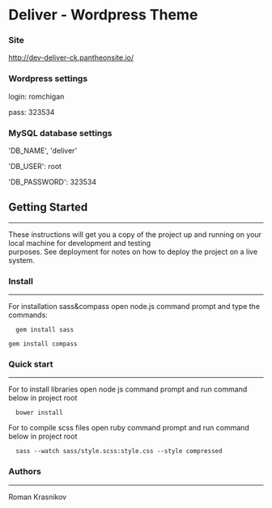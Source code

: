 # Deliver - Wordpress Theme

### Site
http://dev-deliver-ck.pantheonsite.io/

### Wordpress settings
login: romchigan

pass: 323534

### MySQL database settings
'DB_NAME', 'deliver'

'DB_USER': root

'DB_PASSWORD': 323534


## Getting Started
***

These instructions will get you a copy of the project up and running on your local machine for development and   testing   
purposes. See deployment for notes on how to deploy the project on a live system.
 
### Install
***    

For installation sass&compass open node.js command prompt and type the commands: 
 
``  
gem install sass 
``

``
gem install compass 
``

### Quick start
***

For to install libraries open node js command prompt  and run command below in project root

``  
bower install 
`` 

For to compile scss files open ruby command prompt  and run command below in project root 
 
``  
sass --watch sass/style.scss:style.css --style compressed 
``  

### Authors  
***  
  
Roman Krasnikov
